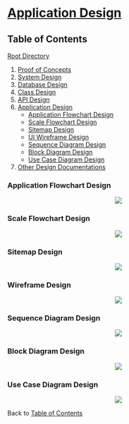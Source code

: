 # [Application Design](https://github.com/mmitar/capstone/tree/master/_Application%20Design)

## Table of Contents
[Root Directory](https://github.com/mmitar/capstone)
1. [Proof of Concepts](https://github.com/mmitar/capstone/tree/master/_Proof%20of%20Concept)	
2. [System Design](https://github.com/mmitar/capstone/tree/master/_System%20Design)
3. [Database Design](https://github.com/mmitar/capstone/tree/master/_Database%20Design)	
4. [Class Design](https://github.com/mmitar/capstone/tree/master/_Class%20Design)	
5. [API Design](https://github.com/mmitar/capstone/tree/master/_API%20Design)
6. [Application Design](https://github.com/mmitar/capstone/tree/master/_Application%20Design)
	* [Application Flowchart Design](#Application-Flowchart-Design)
	* [Scale Flowchart Design](#Scale-Flowchart-Design)
	* [Sitemap Design](#Sitemap-Design)
	* [UI Wireframe Design](#Wireframe-Design)
	* [Sequence Diagram Design](#Sequence-Diagram-Design)
	* [Block Diagram Design](#Block-Diagram-Design)
	* [Use Case Diagram Design](#Use-Case-Diagram-Design)
7. [Other Design Documentations](https://github.com/mmitar/capstone/tree/master/_Other)

### Application Flowchart Design
<p align="center"><img src="https://github.com/mmitar/capstone/blob/master/_Application%20Design/App%20Flowchart.png"/></p>

### Scale Flowchart Design
<p align="center"><img src="https://github.com/mmitar/capstone/blob/master/_Application%20Design/ScaleFlowChart.png"/></p>

### Sitemap Design
<p align="center"><img src="https://github.com/mmitar/capstone/blob/master/_Application%20Design/Sitemap.png"/></p>

### Wireframe Design
<p align="center"><img src="https://github.com/mmitar/capstone/blob/master/_Application%20Design/Wireframes.png"/></p>

### Sequence Diagram Design
<p align="center"><img src="https://github.com/mmitar/capstone/blob/master/_Application%20Design/Scale%20POST%20Sequence%20Diagram.png"/></p>

### Block Diagram Design
<p align="center"><img src="https://github.com/mmitar/capstone/blob/master/_Application%20Design/Block%20Diagram.png"/></p>

### Use Case Diagram Design
<p align="center"><img src="https://github.com/mmitar/capstone/blob/master/_Application%20Design/Use%20Case.png"/></p>

Back to [Table of Contents](#Table-of-Contents)

